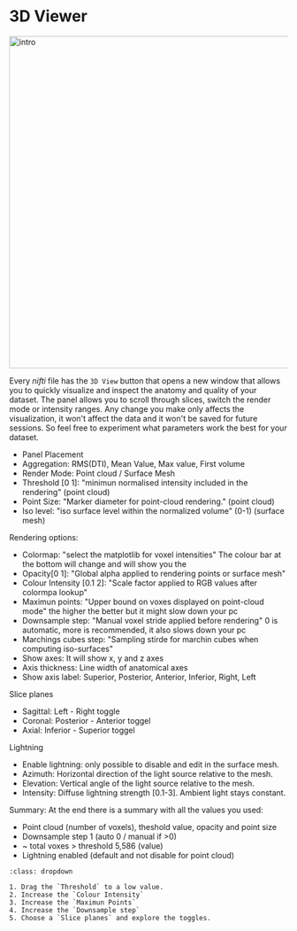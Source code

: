 # 3D Viewer

<img src="../static/3d/01_intro_3.gif" alt="intro" width="600px">

Every _nifti_ file has the `3D View` button that opens a new window that allows you to quickly visualize and inspect the anatomy and quality of your dataset. The panel allows you to scroll through slices, switch the render mode or intensity ranges. Any change you make only affects the visualization, it won't affect the data and it won't be saved for future sessions. So feel free to experiment what parameters work the best for your dataset.

* Panel Placement
* Aggregation: RMS(DTI), Mean Value, Max value, First volume
* Render Mode: Point cloud / Surface Mesh
* Threshold [0 1]: "minimun normalised intensity included in the rendering" (point cloud)
* Point Size: "Marker diameter for point-cloud rendering." (point cloud)
* Iso level: "iso surface level within the normalized volume" (0-1) (surface mesh)

Rendering options:
* Colormap: "select the matplotlib for voxel intensities" The colour bar at the bottom will change and will show you the  
* Opacity[0 1]: "Global alpha applied to rendering points or surface mesh"
* Colour Intensity [0.1 2]: "Scale factor applied to RGB values after colormpa lookup"
* Maximun points: "Upper bound on voxes displayed on point-cloud mode" the higher the better but it might slow down your pc
* Downsample step: "Manual voxel stride applied before rendering" 0 is automatic, more is recommended, it also slows down your pc
* Marchings cubes step: "Sampling stirde for marchin cubes when computing iso-surfaces"
* Show axes: It will show x, y and z axes
* Axis thickness: Line width of anatomical axes
* Show axis label: Superior, Posterior, Anterior, Inferior, Right, Left

Slice planes
* Sagittal: Left - Right toggle
* Coronal: Posterior - Anterior toggel
* Axial: Inferior - Superior toggel

Lightning
* Enable lightning: only possible to disable and edit in the surface mesh. 
* Azimuth: Horizontal direction of the light source relative to the mesh.
* Elevation: Vertical angle of the light source relative to the mesh.
* Intensity: Diffuse lightning strength [0.1-3]. Ambient light stays constant.

Summary: At the end there is a summary with all the values you used:
- Point cloud (number of voxels), theshold value, opacity and point size
- Downsample step 1 (auto 0 / manual if >0)
- ~ total voxes > threshold 5,586 (value)
- Lightning enabled (default and not disable for point cloud)

```{admonition} Quick visualization
:class: dropdown

1. Drag the `Threshold` to a low value.
2. Increase the `Colour Intensity`
3. Increase the `Maximun Points`
4. Increase the `Downsample step`
5. Choose a `Slice planes` and explore the toggles.

```


